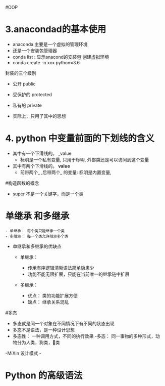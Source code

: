 #OOP
 
 
 
 
# 3.anacondad的基本使用
- anaconda 主要是一个虚拟的管理环境
- 还是一个安装包管理器
- conda list : 显示anacond的安装包
  创建虚拟环境
- conda create -n xxx python=3.6



封装的三个级别

- 公开 public
- 受保护的 protected
- 私有的 private

- 实际上，只用了其中的思想

# 4. python 中变量前面的下划线的含义

- 其中有一个下滑线的。 _value
    - 标明是一个私有变量, 只用于标明, 外部类还是可以访问到这个变量
- 其中有两个下滑线的。 __value__  
    -  前带两个_ ,后带两个_ 的变量:  标明是内置变量,
    
#构造函数的概念
- super 不是一个关键字，而是一个类 


# 单继承 和多继承
    - 单继承： 每个类只能继承一个类
    - 多继承： 每一个类允许继承多个类

- 单继承和多继承的优缺点
    - 单继承：
        - 传承有序逻辑清晰语法简单隐患少
        - 功能不能无限扩展，只能在当前唯一的继承链中扩展

   - 多继承：
        - 优点： 类的功能扩展方便
        - 缺点： 继承关系混乱
        
        
#多态
- 多态就是同一个对象在不同情况下有不同的状态出现
- 多态不是语法，是一种设计思想
- 多态性： 一种调用方式，不同的执行效果
-多态： 同一事物的多种形式，动物分为人类，狗类，🐖类


-MiXin 设计模式
    - 


# Python 的高级语法
